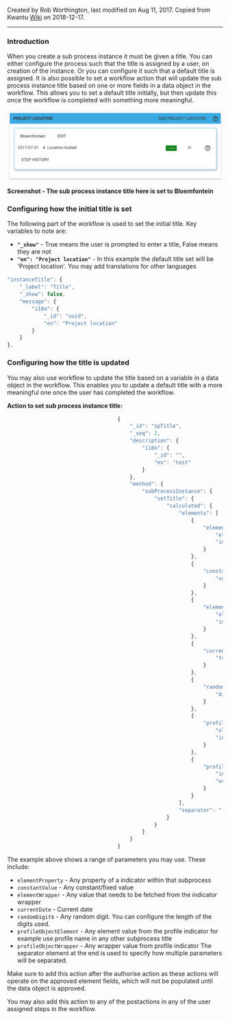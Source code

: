 Created by Rob Worthington, last modified on Aug 11, 2017. Copied from Kwantu [Wiki](http://w.kwantu.net/display/CON/How+to+set+the+title+for+a+sub+process+instance) on 2018-12-17.

***

### Introduction
When you create a sub process instance it must be given a title.  You can either configure the process such that the title is assigned by a user, on creation of the instance.  Or you can configure it such that a default title is assigned.  It is also possible to set a workflow action that will update the sub process instance title based on one or more fields in a data object in the workflow.  This allows you to set a default title initially, but then update this once the workflow is completed with something more meaningful.

![How to set the title for a sub process instance](https://github.com/kwantu/platformconfiguration/blob/master/How%20to%20set%20the%20title%20for%20a%20sub%20process%20instance.png)

**Screenshot - The sub process instance title here is set to Bloemfontein**

### Configuring how the initial title is set

The following part of the workflow is used to set the initial title.  Key variables to note are:

* **`"_show"`** - True means the user is prompted to enter a title, False means they are not
* **`"en": "Project location"`** - In this example the default title set will be 'Project location'.  You may add translations for other languages

```javascript
"instanceTitle": {
    "_label": "Title",
    "_show": false,
    "message": {
        "i18n": {
            "_id": "uuid",
            "en": "Project location"
        }
    }
},
```

### Configuring how the title is updated
You may also use workflow to update the title based on a variable in a data object in the workflow.  This enables you to update a default title with a more meaningful one once the user has completed the workflow.

**Action to set sub process instance title:**

```javascript
                                    {
                                        "_id": "spTitle",
                                        "_seq": 2,
                                        "description": {
                                            "i18n": {
                                                "_id": "",
                                                "en": "test"
                                            }
                                        },
                                        "method": {
                                            "subProcessInstance": {
                                                "setTitle": {
                                                    "calculated": {
                                                        "elements": [
                                                            {
                                                                "elementProperty": {
                                                                    "elementId": "Farms",
                                                                    "indicatorSetId": "drldrlandacquisitionform"
                                                                }
                                                            },
                                                            {
                                                                "constantValue": {
                                                                    "value": "ID"
                                                                }
                                                            },
                                                            {
                                                                "elementWrapper": {
                                                                    "elementId": "category.term",
                                                                    "indicatorSetId": "drldrlandacquisitionform"
                                                                }
                                                            },
                                                            {
                                                                "currentDate": {
                                                                    "today": ""
                                                                }
                                                            },
                                                            {
                                                                "randomDigits": {
                                                                    "digits": 5
                                                                }
                                                            },
                                                            {
                                                                "profileObjectElement": {
                                                                    "elementId": "Name",
                                                                    "indicatorSetId": "appProfile"
                                                                }
                                                            },
                                                            {
                                                                "profileObjectWrapper": {
                                                                    "indicatorSetId": "appProfile",
                                                                    "wrapperElementId": "source"
                                                                }
                                                            }
                                                        ],
                                                        "separator": "-"
                                                    }
                                                }
                                            }
                                        }
                                    }
```
The example above shows a range of parameters you may use.  These include:

* `elementProperty` - Any property of a indicator within that subprocess
* `constantValue` - Any constant/fixed value
* `elementWrapper` - Any value that needs to be fetched from the indicator wrapper
* `currentDate` - Current date
* `randomDigit`s - Any random digit. You can configure the length of the digits used.
* `profileObjectElement` - Any element value from the profile indicator for example use profile name in any other subprocess title
* `profileObjectWrapper` - Any wrapper value from profile indicator
The separator element at the end is used to specify how multiple parameters will be separated.

Make sure to add this action after the authorise action as these actions will operate on the approved element fields, which will not be populated until the data object is approved.

You may also add this action to any of the postactions in any of the user assigned steps in the workflow.



